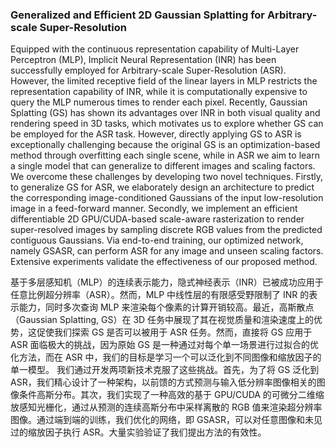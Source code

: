 ### Generalized and Efficient 2D Gaussian Splatting for Arbitrary-scale Super-Resolution

Equipped with the continuous representation capability of Multi-Layer Perceptron (MLP), Implicit Neural Representation (INR) has been successfully employed for Arbitrary-scale Super-Resolution (ASR). However, the limited receptive field of the linear layers in MLP restricts the representation capability of INR, while it is computationally expensive to query the MLP numerous times to render each pixel. Recently, Gaussian Splatting (GS) has shown its advantages over INR in both visual quality and rendering speed in 3D tasks, which motivates us to explore whether GS can be employed for the ASR task. However, directly applying GS to ASR is exceptionally challenging because the original GS is an optimization-based method through overfitting each single scene, while in ASR we aim to learn a single model that can generalize to different images and scaling factors. We overcome these challenges by developing two novel techniques. Firstly, to generalize GS for ASR, we elaborately design an architecture to predict the corresponding image-conditioned Gaussians of the input low-resolution image in a feed-forward manner. Secondly, we implement an efficient differentiable 2D GPU/CUDA-based scale-aware rasterization to render super-resolved images by sampling discrete RGB values from the predicted contiguous Gaussians. Via end-to-end training, our optimized network, namely GSASR, can perform ASR for any image and unseen scaling factors. Extensive experiments validate the effectiveness of our proposed method.

基于多层感知机（MLP）的连续表示能力，隐式神经表示（INR）已被成功应用于任意比例超分辨率（ASR）。然而，MLP 中线性层的有限感受野限制了 INR 的表示能力，同时多次查询 MLP 来渲染每个像素的计算开销较高。最近，高斯散点（Gaussian Splatting, GS）在 3D 任务中展现了其在视觉质量和渲染速度上的优势，这促使我们探索 GS 是否可以被用于 ASR 任务。然而，直接将 GS 应用于 ASR 面临极大的挑战，因为原始 GS 是一种通过对每个单一场景进行过拟合的优化方法，而在 ASR 中，我们的目标是学习一个可以泛化到不同图像和缩放因子的单一模型。
我们通过开发两项新技术克服了这些挑战。首先，为了将 GS 泛化到 ASR，我们精心设计了一种架构，以前馈的方式预测与输入低分辨率图像相关的图像条件高斯分布。其次，我们实现了一种高效的基于 GPU/CUDA 的可微分二维缩放感知光栅化，通过从预测的连续高斯分布中采样离散的 RGB 值来渲染超分辨率图像。通过端到端的训练，我们优化的网络，即 GSASR，可以对任意图像和未见过的缩放因子执行 ASR。大量实验验证了我们提出方法的有效性。
